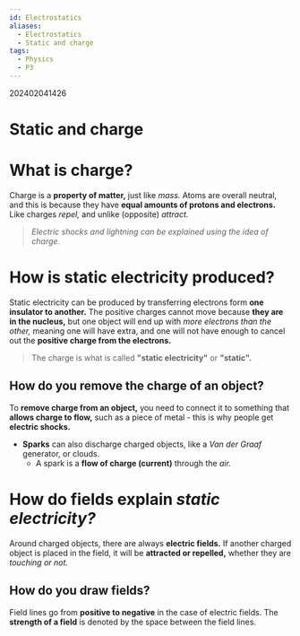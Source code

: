 ```yaml
---
id: Electrostatics
aliases:
  - Electrostatics
  - Static and charge
tags:
  - Physics
  - P3
---
```

202402041426
# Static and charge

# What is charge?

Charge is a **property of matter,** just like *mass.* Atoms are overall neutral, and this is because they have **equal amounts of protons and electrons.** Like charges *repel,* and unlike (opposite) *attract.* 

> *Electric shocks and lightning can be explained using the idea of charge.* 

# How is static electricity produced?

Static electricity can be produced by transferring electrons form **one insulator to another.** The positive charges cannot move because **they are in the nucleus,** but one object will end up with *more electrons than the other,* meaning one will have extra, and one will not have enough to cancel out the **positive charge from the electrons.** 

> The charge is what is called **"static electricity"** or **"static".**

## How do you **remove the charge** of an object?

To **remove charge from an object,** you need to connect it to something that **allows charge to flow,** such as a piece of metal - this is why people get **electric shocks.** 

- **Sparks** can also discharge charged objects, like a *Van der Graaf* generator, or clouds.
    - A spark is a **flow of charge (current)** through the *air.* 

# How do **fields explain *static electricity?*** 

Around charged objects, there are always **electric fields.** If another charged object is placed in the field, it will be **attracted or repelled,** whether they are *touching or not.*

## How do you draw fields?

Field lines go from **positive to negative** in the case of electric fields. The **strength of a field** is denoted by the space between the field lines.
